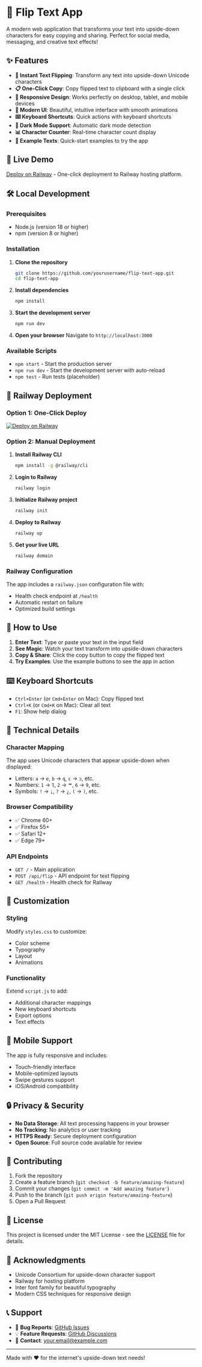 # 🔄 Flip Text App

A modern web application that transforms your text into upside-down characters for easy copying and sharing. Perfect for social media, messaging, and creative text effects!

## ✨ Features

- **🔄 Instant Text Flipping**: Transform any text into upside-down Unicode characters
- **📋 One-Click Copy**: Copy flipped text to clipboard with a single click
- **📱 Responsive Design**: Works perfectly on desktop, tablet, and mobile devices
- **🎨 Modern UI**: Beautiful, intuitive interface with smooth animations
- **⌨️ Keyboard Shortcuts**: Quick actions with keyboard shortcuts
- **🌙 Dark Mode Support**: Automatic dark mode detection
- **📊 Character Counter**: Real-time character count display
- **🎯 Example Texts**: Quick-start examples to try the app

## 🚀 Live Demo

[Deploy on Railway](https://railway.app) - One-click deployment to Railway hosting platform.

## 🛠️ Local Development

### Prerequisites
- Node.js (version 18 or higher)
- npm (version 8 or higher)

### Installation

1. **Clone the repository**
   ```bash
   git clone https://github.com/yourusername/flip-text-app.git
   cd flip-text-app
   ```

2. **Install dependencies**
   ```bash
   npm install
   ```

3. **Start the development server**
   ```bash
   npm run dev
   ```

4. **Open your browser**
   Navigate to `http://localhost:3000`

### Available Scripts

- `npm start` - Start the production server
- `npm run dev` - Start the development server with auto-reload
- `npm test` - Run tests (placeholder)

## 🚂 Railway Deployment

### Option 1: One-Click Deploy

[![Deploy on Railway](https://railway.app/button.svg)](https://railway.app/template/your-template-id)

### Option 2: Manual Deployment

1. **Install Railway CLI**
   ```bash
   npm install -g @railway/cli
   ```

2. **Login to Railway**
   ```bash
   railway login
   ```

3. **Initialize Railway project**
   ```bash
   railway init
   ```

4. **Deploy to Railway**
   ```bash
   railway up
   ```

5. **Get your live URL**
   ```bash
   railway domain
   ```

### Railway Configuration

The app includes a `railway.json` configuration file with:
- Health check endpoint at `/health`
- Automatic restart on failure
- Optimized build settings

## 🎯 How to Use

1. **Enter Text**: Type or paste your text in the input field
2. **See Magic**: Watch your text transform into upside-down characters
3. **Copy & Share**: Click the copy button to copy the flipped text
4. **Try Examples**: Use the example buttons to see the app in action

## ⌨️ Keyboard Shortcuts

- `Ctrl+Enter` (or `Cmd+Enter` on Mac): Copy flipped text
- `Ctrl+K` (or `Cmd+K` on Mac): Clear all text
- `F1`: Show help dialog

## 🔧 Technical Details

### Character Mapping
The app uses Unicode characters that appear upside-down when displayed:
- Letters: `a` → `ɐ`, `b` → `q`, `c` → `ɔ`, etc.
- Numbers: `1` → `Ɩ`, `2` → `ᄅ`, `6` → `9`, etc.
- Symbols: `!` → `¡`, `?` → `¿`, `(` → `)`, etc.

### Browser Compatibility
- ✅ Chrome 60+
- ✅ Firefox 55+
- ✅ Safari 12+
- ✅ Edge 79+

### API Endpoints
- `GET /` - Main application
- `POST /api/flip` - API endpoint for text flipping
- `GET /health` - Health check for Railway

## 🎨 Customization

### Styling
Modify `styles.css` to customize:
- Color scheme
- Typography
- Layout
- Animations

### Functionality
Extend `script.js` to add:
- Additional character mappings
- New keyboard shortcuts
- Export options
- Text effects

## 📱 Mobile Support

The app is fully responsive and includes:
- Touch-friendly interface
- Mobile-optimized layouts
- Swipe gestures support
- iOS/Android compatibility

## 🔒 Privacy & Security

- **No Data Storage**: All text processing happens in your browser
- **No Tracking**: No analytics or user tracking
- **HTTPS Ready**: Secure deployment configuration
- **Open Source**: Full source code available for review

## 🤝 Contributing

1. Fork the repository
2. Create a feature branch (`git checkout -b feature/amazing-feature`)
3. Commit your changes (`git commit -m 'Add amazing feature'`)
4. Push to the branch (`git push origin feature/amazing-feature`)
5. Open a Pull Request

## 📄 License

This project is licensed under the MIT License - see the [LICENSE](LICENSE) file for details.

## 🙏 Acknowledgments

- Unicode Consortium for upside-down character support
- Railway for hosting platform
- Inter font family for beautiful typography
- Modern CSS techniques for responsive design

## 📞 Support

- 🐛 **Bug Reports**: [GitHub Issues](https://github.com/yourusername/flip-text-app/issues)
- 💡 **Feature Requests**: [GitHub Discussions](https://github.com/yourusername/flip-text-app/discussions)
- 📧 **Contact**: your.email@example.com

---

Made with ❤️ for the internet's upside-down text needs!
